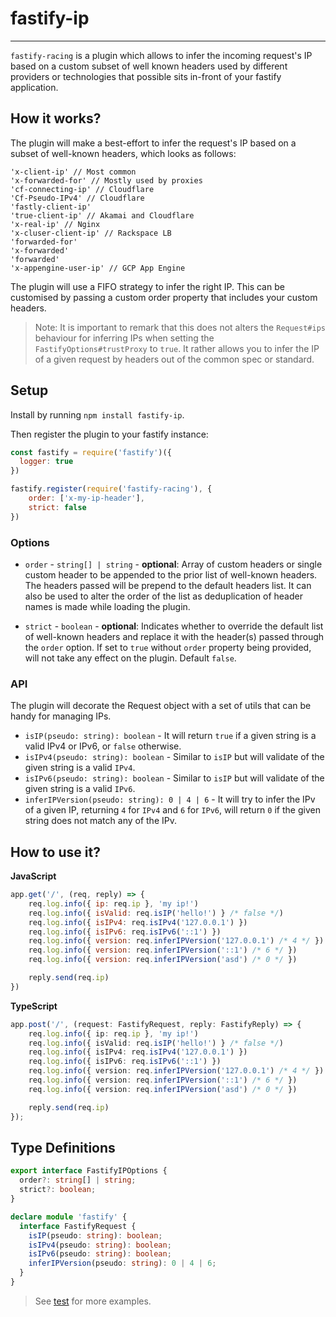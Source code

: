 # fastify-ip

---

`fastify-racing` is a plugin which allows to infer the incoming request's IP based on a custom subset of well known headers used by different providers or technologies that possible sits in-front of your fastify application.

## How it works?

The plugin will make a best-effort to infer the request's IP based on a subset of well-known headers, which looks as follows:
```
'x-client-ip' // Most common
'x-forwarded-for' // Mostly used by proxies
'cf-connecting-ip' // Cloudflare
'Cf-Pseudo-IPv4' // Cloudflare
'fastly-client-ip'
'true-client-ip' // Akamai and Cloudflare
'x-real-ip' // Nginx
'x-cluser-client-ip' // Rackspace LB
'forwarded-for'
'x-forwarded'
'forwarded'
'x-appengine-user-ip' // GCP App Engine
```

The plugin will use a FIFO strategy to infer the right IP. This can be customised by passing a custom  order  property that includes your custom headers.

>Note: It is important to remark that this does not alters the `Request#ips` behaviour for inferring IPs when setting the `FastifyOptions#trustProxy` to `true`. It rather allows you to infer the IP of a given request by headers out of the common spec or standard.

## Setup

Install by running `npm install fastify-ip`.

Then register the plugin to your fastify instance:

```js
const fastify = require('fastify')({
  logger: true
})

fastify.register(require('fastify-racing'), {
    order: ['x-my-ip-header'],
    strict: false
})
```

### Options

- `order` - `string[] | string` - **optional**: Array of custom headers or single custom header to be appended to the prior list of well-known headers. The headers passed will be prepend to the default headers list. It can also be used to alter the order of the list as deduplication of header names is made while loading the plugin.

- `strict` - `boolean` - **optional**: Indicates whether to override the default list of well-known headers and replace it with the header(s) passed through the `order` option. If set to `true` without `order` property being provided, will not take any effect on the plugin. Default `false`.


### API

The plugin will decorate the Request object with a set of utils that can be handy for managing IPs.

- `isIP(pseudo: string): boolean` - It will return `true` if a given string is a valid IPv4 or IPv6, or `false` otherwise.
- `isIPv4(pseudo: string): boolean` - Similar to `isIP` but will validate of the given string is a valid `IPv4`.
- `isIPv6(pseudo: string): boolean` - Similar to `isIP` but will validate of the given string is a valid `IPv6`.
- `inferIPVersion(pseudo: string): 0 | 4 | 6` - It will try to infer the IPv of a given IP, returning `4` for `IPv4` and `6` for `IPv6`, will return `0` if the given string does not match any of the IPv.

## How to use it?

**JavaScript**

```js
app.get('/', (req, reply) => {
    req.log.info({ ip: req.ip }, 'my ip!')
    req.log.info({ isValid: req.isIP('hello!') } /* false */)
    req.log.info({ isIPv4: req.isIPv4('127.0.0.1') })
    req.log.info({ isIPv6: req.isIPv6('::1') })
    req.log.info({ version: req.inferIPVersion('127.0.0.1') /* 4 */ })
    req.log.info({ version: req.inferIPVersion('::1') /* 6 */ })
    req.log.info({ version: req.inferIPVersion('asd') /* 0 */ })

    reply.send(req.ip)
})
```

**TypeScript**

```ts
app.post('/', (request: FastifyRequest, reply: FastifyReply) => {
    req.log.info({ ip: req.ip }, 'my ip!')
    req.log.info({ isValid: req.isIP('hello!') } /* false */)
    req.log.info({ isIPv4: req.isIPv4('127.0.0.1') })
    req.log.info({ isIPv6: req.isIPv6('::1') })
    req.log.info({ version: req.inferIPVersion('127.0.0.1') /* 4 */ })
    req.log.info({ version: req.inferIPVersion('::1') /* 6 */ })
    req.log.info({ version: req.inferIPVersion('asd') /* 0 */ })

    reply.send(req.ip)
});
```

## Type Definitions

```ts
export interface FastifyIPOptions {
  order?: string[] | string;
  strict?: boolean;
}

declare module 'fastify' {
  interface FastifyRequest {
    isIP(pseudo: string): boolean;
    isIPv4(pseudo: string): boolean;
    isIPv6(pseudo: string): boolean;
    inferIPVersion(pseudo: string): 0 | 4 | 6;
  }
}
```


> See [test](test/index.test.js) for more examples.